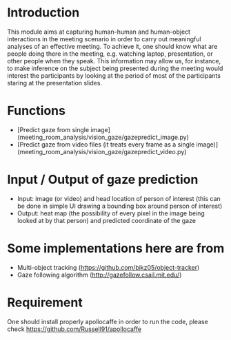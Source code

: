 # Introduction
This module aims at capturing human-human and human-object interactions in the meeting scenario in order to carry out meaningful analyses of an effective meeting.
To achieve it, one should know what are people doing there in the meeting, e.g. watching laptop, presentation, or other people when they speak. This information may allow us, for instance, to make inference on the subject being presented during the meeting would interest the participants by looking at the period of most of the participants staring at the presentation slides.

# Functions
* [Predict gaze from single image] (meeting_room_analysis/vision_gaze/gazepredict_image.py)
* [Predict gaze from video files (it treats every frame as a single image)] (meeting_room_analysis/vision_gaze/gazepredict_video.py)

# Input / Output of gaze prediction
* Input: image (or video) and head location of person of interest (this can be done in simple UI drawing a bounding box around person of interest)
* Output: heat map (the possibility of every pixel in the image being looked at by that person) and predicted coordinate of the gaze

# Some implementations here are from
* Multi-object tracking (https://github.com/bikz05/object-tracker)
* Gaze following algorithm (http://gazefollow.csail.mit.edu/)

# Requirement
One should install properly apollocaffe in order to run the code, please check https://github.com/Russell91/apollocaffe
